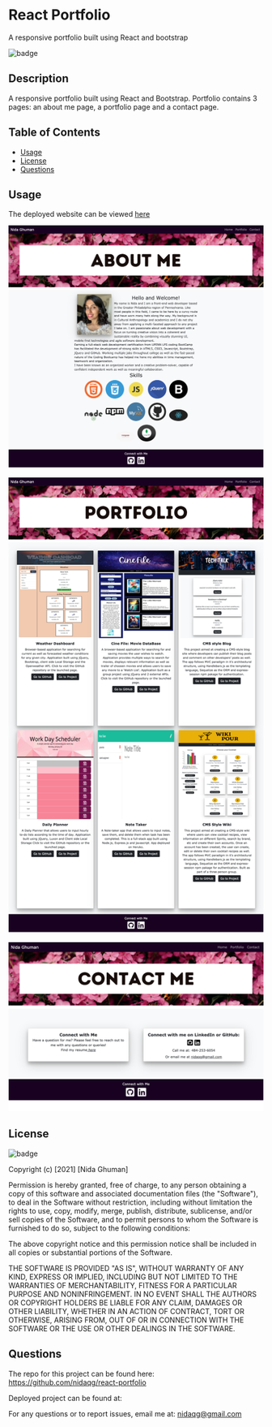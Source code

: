 # React Portfolio
A responsive portfolio built using React and bootstrap

![badge](https://img.shields.io/badge/license-MIT-orange)

## Description

A responsive portfolio built using React and Bootstrap. Portfolio contains 3 pages: an about me page, a portfolio page and a contact page.


## Table of Contents

* [Usage](#usage)
* [License](#license)
* [Questions](#questions)


## Usage

The deployed website can be viewed [here]()

![About Me/Home Page](/demo.png)

![Portfolio Page](/demo2.png)

![Contact Me](/demo3.png)

 
## License

![badge](https://img.shields.io/badge/license-MIT-orange)
   
Copyright (c) [2021] [Nida Ghuman]

Permission is hereby granted, free of charge, to any person obtaining a copy
of this software and associated documentation files (the "Software"), to deal
in the Software without restriction, including without limitation the rights
to use, copy, modify, merge, publish, distribute, sublicense, and/or sell
copies of the Software, and to permit persons to whom the Software is
furnished to do so, subject to the following conditions:

The above copyright notice and this permission notice shall be included in all
copies or substantial portions of the Software.

THE SOFTWARE IS PROVIDED "AS IS", WITHOUT WARRANTY OF ANY KIND, EXPRESS OR
IMPLIED, INCLUDING BUT NOT LIMITED TO THE WARRANTIES OF MERCHANTABILITY,
FITNESS FOR A PARTICULAR PURPOSE AND NONINFRINGEMENT. IN NO EVENT SHALL THE
AUTHORS OR COPYRIGHT HOLDERS BE LIABLE FOR ANY CLAIM, DAMAGES OR OTHER
LIABILITY, WHETHER IN AN ACTION OF CONTRACT, TORT OR OTHERWISE, ARISING FROM,
OUT OF OR IN CONNECTION WITH THE SOFTWARE OR THE USE OR OTHER DEALINGS IN THE
SOFTWARE. 

## Questions

The repo for this project can be found here: https://github.com/nidaqg/react-portfolio

Deployed project can be found at: 

For any questions or to report issues, email me at: nidaqg@gmail.com


